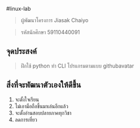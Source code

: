 #linux-lab

> ผู้พัฒนาโครงการ  Jiasak Chaiyo

> รหัสนักศึกษา	59110440091

## จุดประสงค์

> ฝึกใช้ python ทำ CLI โปรแกรมตามแบบ githubavatar

## สิ่งที่จะพัฒนาตัวเองให้ดีขึ้น

1. จะตั้งใจเรียน
2. ไม่เอามือถือขึ้นมาเล่นอีกแล้ว
3. จะตั้งอ่านสอบปลายภาคทุกวิชา
4. ลดการเที่ยว
